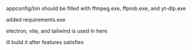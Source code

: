 appconfig/bin should be filled with ffmpeg.exe, ffprob.exe, and yt-dlp.exe

added requirements.exe

electron, vite, and tailwind is used in here

ill build it after features satisfies
